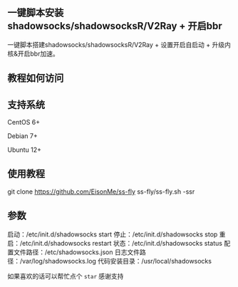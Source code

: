 一键脚本安装shadowsocks/shadowsocksR/V2Ray + 开启bbr
---

一键脚本搭建shadowsocks/shadowsocksR/V2Ray + 设置开启自启动 + 升级内核&开启bbr加速。

## 教程如何访问

## 支持系统

CentOS 6+

Debian 7+

Ubuntu 12+

## 使用教程

 git clone https://github.com/EisonMe/ss-fly
 ss-fly/ss-fly.sh -ssr


## 参数
 启动：/etc/init.d/shadowsocks start
 停止：/etc/init.d/shadowsocks stop
 重启：/etc/init.d/shadowsocks restart
 状态：/etc/init.d/shadowsocks status
 配置文件路径：/etc/shadowsocks.json
 日志文件路径：/var/log/shadowsocks.log
 代码安装目录：/usr/local/shadowsocks

如果喜欢的话可以帮忙点个 `star` 感谢支持 

